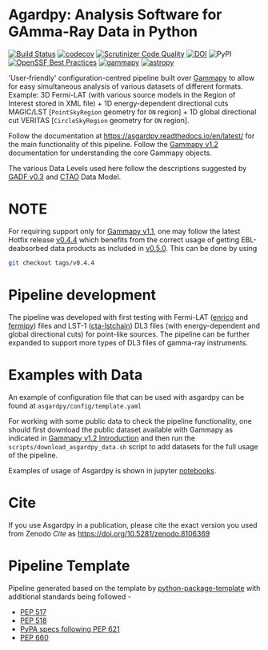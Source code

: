 Agardpy: Analysis Software for GAmma-Ray Data in Python
=======================================================

[![Build Status](https://github.com/chaimain/asgardpy/actions/workflows/main.yml/badge.svg?branch=main)](https://github.com/chaimain/asgardpy/actions?query=branch%3Amain) [![codecov](https://codecov.io/gh/chaimain/asgardpy/branch/main/graph/badge.svg?token=0XEI9W8AKJ)](https://codecov.io/gh/chaimain/asgardpy) [![Scrutinizer Code Quality](https://scrutinizer-ci.com/g/chaimain/asgardpy/badges/quality-score.png?b=main)](https://scrutinizer-ci.com/g/chaimain/asgardpy/?branch=main) [![DOI](https://zenodo.org/badge/DOI/10.5281/zenodo.8106369.svg)](https://doi.org/10.5281/zenodo.8106369) ![PyPI](https://img.shields.io/pypi/v/asgardpy?label=pypi%20asgardpy) [![OpenSSF Best Practices](https://bestpractices.coreinfrastructure.org/projects/7699/badge)](https://bestpractices.coreinfrastructure.org/projects/7699) [![gammapy](https://img.shields.io/badge/powered%20by-gammapy-orange.svg?style=flat)](https://www.gammapy.org/) [![astropy](http://img.shields.io/badge/powered%20by-AstroPy-orange.svg?style=flat)](https://www.astropy.org/)

'User-friendly' configuration-centred pipeline built over [Gammapy](https://github.com/gammapy/gammapy) to allow for easy simultaneous analysis of various datasets of different formats.
Example: 3D Fermi-LAT (with various source models in the Region of Interest stored in XML file) + 1D energy-dependent directional cuts MAGIC/LST [``PointSkyRegion`` geometry for ``ON`` region] + 1D global directional cut VERITAS [``CircleSkyRegion`` geometry for ``ON`` region].

Follow the documentation at https://asgardpy.readthedocs.io/en/latest/ for the main functionality of this pipeline.
Follow the [Gammapy v1.2](https://docs.gammapy.org/1.2/) documentation for understanding the core Gammapy objects.

The various Data Levels	used here follow the descriptions suggested by [GADF v0.3](https://gamma-astro-data-formats.readthedocs.io/en/latest/) and [CTAO](https://www.ctao.org/) Data Model.

# NOTE

For requiring support only for [Gammapy v1.1](https://docs.gammapy.org/1.1/), one may follow the latest Hotfix release [v0.4.4](https://github.com/chaimain/asgardpy/tree/v0.4.4) which benefits from the correct usage of getting EBL-deabsorbed data products as included in [v0.5.0](https://github.com/chaimain/asgardpy/tree/v0.5.0). This can be done by using

```bash
git checkout tags/v0.4.4
```

# Pipeline development

The pipeline was developed with first testing with Fermi-LAT ([enrico](https://enrico.readthedocs.io/en/latest/) and [fermipy](https://fermipy.readthedocs.io/en/latest/)) files and LST-1 ([cta-lstchain](https://cta-observatory.github.io/cta-lstchain/)) DL3 files (with energy-dependent and global directional cuts) for point-like sources.
The pipeline can be further expanded to support more types of DL3 files of gamma-ray instruments.

# Examples with Data
An example of configuration file that can be used with asgardpy can be found at ``asgardpy/config/template.yaml``

For working with some public data to check the pipeline functionality, one should first download the public dataset available with Gammapy as indicated in [Gammapy v1.2 Introduction](https://docs.gammapy.org/1.2/getting-started/index.html) and then run the ``scripts/download_asgardpy_data.sh`` script to add datasets for the full usage of the pipeline.

Examples of usage of Asgardpy is shown in jupyter [notebooks](https://github.com/chaimain/asgardpy/tree/main/notebooks).

# Cite
If you use Asgardpy in a publication, please cite the exact version you used from Zenodo _Cite_ as https://doi.org/10.5281/zenodo.8106369

# Pipeline Template

Pipeline generated based on the template by [python-package-template](https://github.com/allenai/python-package-template) with additional standards being followed -

- [PEP 517](https://peps.python.org/pep-0517)
- [PEP 518](https://peps.python.org/pep-0518/)
- [PyPA specs following PEP 621](https://packaging.python.org/en/latest/specifications/declaring-project-metadata/#declaring-project-metadata)
- [PEP 660](https://peps.python.org/pep-0660/)
